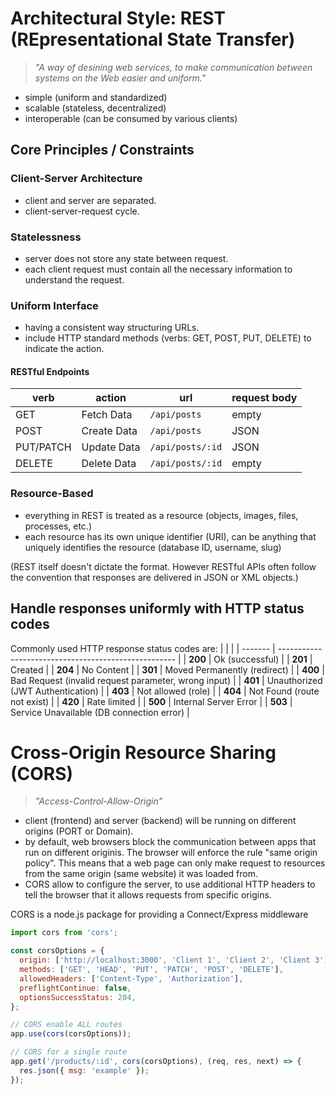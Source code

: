 # Architectural Style: REST (REpresentational State Transfer)

> _"A way of desining web services, to make communication between systems on the Web easier and uniform."_

- simple (uniform and standardized)
- scalable (stateless, decentralized)
- interoperable (can be consumed by various clients)

## Core Principles / Constraints

### Client-Server Architecture

- client and server are separated.
- client-server-request cycle.

### Statelessness

- server does not store any state between request.
- each client request must contain all the necessary information to understand the request.

### Uniform Interface

- having a consistent way structuring URLs.
- include HTTP standard methods (verbs: GET, POST, PUT, DELETE) to indicate the action.

#### RESTful Endpoints

| verb      | action      | url              | request body |
| --------- | ----------- | ---------------- | ------------ |
| GET       | Fetch Data  | `/api/posts`     | empty        |
| POST      | Create Data | `/api/posts`     | JSON         |
| PUT/PATCH | Update Data | `/api/posts/:id` | JSON         |
| DELETE    | Delete Data | `/api/posts/:id` | empty        |

### Resource-Based

- everything in REST is treated as a resource (objects, images, files, processes, etc.)
- each resource has its own unique identifier (URI), can be anything that uniquely identifies the resource (database ID, username, slug)

(REST itself doesn't dictate the format. However RESTful APIs often follow the convention that responses are delivered in JSON or XML objects.)

## Handle responses uniformly with HTTP status codes

Commonly used HTTP response status codes are:
| | |
| ------- | ---------------------------------------------------- |
| **200** | Ok (successful) |
| **201** | Created |
| **204** | No Content |
| **301** | Moved Permanently (redirect) |
| **400** | Bad Request (invalid request parameter, wrong input) |
| **401** | Unauthorized (JWT Authentication) |
| **403** | Not allowed (role) |
| **404** | Not Found (route not exist) |
| **420** | Rate limited |
| **500** | Internal Server Error |
| **503** | Service Unavailable (DB connection error) |

# Cross-Origin Resource Sharing (CORS)

> _"Access-Control-Allow-Origin"_

- client (frontend) and server (backend) will be running on different origins (PORT or Domain).
- by default, web browsers block the communication between apps that run on different originis. The browser will enforce the rule "same origin policy". This means that a web page can only make request to resources from the same origin (same website) it was loaded from.
- CORS allow to configure the server, to use additional HTTP headers to tell the browser that it allows requests from specific origins.

CORS is a node.js package for providing a Connect/Express middleware

```javascript
import cors from 'cors';

const corsOptions = {
  origin: ['http://localhost:3000', 'Client 1', 'Client 2', 'Client 3'],
  methods: ['GET', 'HEAD', 'PUT', 'PATCH', 'POST', 'DELETE'],
  allowedHeaders: ['Content-Type', 'Authorization'],
  preflightContinue: false,
  optionsSuccessStatus: 204,
};

// CORS enable ALL routes
app.use(cors(corsOptions));

// CORS for a single route
app.get('/products/:id', cors(corsOptions), (req, res, next) => {
  res.json({ msg: 'example' });
});
```
